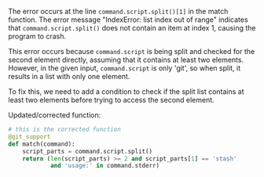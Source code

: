 The error occurs at the line `command.script.split()[1]` in the match function. The error message "IndexError: list index out of range" indicates that `command.script.split()` does not contain an item at index 1, causing the program to crash.

This error occurs because `command.script` is being split and checked for the second element directly, assuming that it contains at least two elements. However, in the given input, `command.script` is only 'git', so when split, it results in a list with only one element.

To fix this, we need to add a condition to check if the split list contains at least two elements before trying to access the second element.

Updated/corrected function:

```python
# this is the corrected function
@git_support
def match(command):
    script_parts = command.script.split()
    return (len(script_parts) >= 2 and script_parts[1] == 'stash'
            and 'usage:' in command.stderr)
```